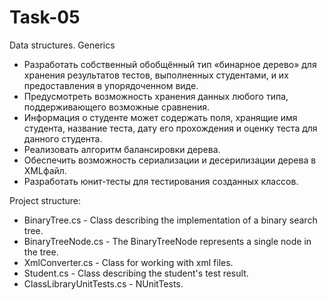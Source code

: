 # Task-05
Data structures. Generics

- Разработать собственный обобщённый тип «бинарное дерево» для хранения результатов тестов, выполненных студентами, и их предоставления в упорядоченном виде.
- Предусмотреть возможность хранения данных любого типа, поддерживающего возможные сравнения.
- Информация о студенте может содержать поля, хранящие имя студента, название теста, дату его прохождения и оценку теста для данного студента.
- Реализовать алгоритм балансировки дерева.
- Обеспечить возможность сериализации и десерилизации дерева в XMLфайл.
- Разработать юнит-тесты для тестирования созданных классов.

Project structure:
- BinaryTree.cs - Class describing the implementation of a binary search tree.
- BinaryTreeNode.cs - The BinaryTreeNode represents a single node in the tree.
- XmlConverter.cs - Class for working with xml files.
- Student.cs - Class describing the student's test result.
- ClassLibraryUnitTests.cs - NUnitTests.
